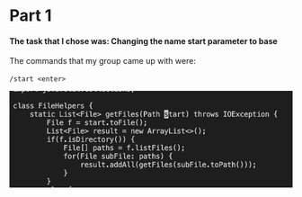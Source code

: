 # Part 1

 #### The task that I chose was: Changing the name **start** parameter to **base**

The commands that my group came up with were:

``/start <enter>``

![image1](start.png)